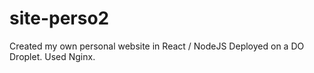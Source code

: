 # site-perso2

Created my own personal website in React / NodeJS 
Deployed on a DO Droplet. Used Nginx.
